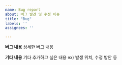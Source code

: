 ```yaml
---
name: Bug report
about: 버그 발견 및 수정 이슈
title: "Bug"
labels: ''
assignees: ''

---
```


**버그 내용**
상세한 버그 내용

**기타 내용**
기타 추가하고 싶은 내용
ex) 발생 위치, 수정 방안 등
